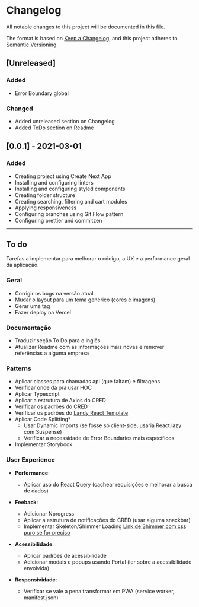 # Changelog

All notable changes to this project will be documented in this file.

The format is based on [Keep a Changelog](https://keepachangelog.com/en/1.0.0/),
and this project adheres to [Semantic Versioning](https://semver.org/spec/v2.0.0.html).

## [Unreleased]

### Added

- Error Boundary global

### Changed

- Added unreleased section on Changelog
- Added ToDo section on Readme

## [0.0.1] - 2021-03-01

### Added

- Creating project using Create Next App
- Installing and configuring linters
- Installing and configuring styled components
- Creating folder structure
- Creating searching, filtering and cart modules
- Applying responsiveness
- Configuring branches using Git Flow pattern
- Configuring prettier and commitzen

---

## To do

Tarefas a implementar para melhorar o código, a UX e a performance geral da aplicação.

### Geral

- Corrigir os bugs na versão atual
- Mudar o layout para um tema genérico (cores e imagens)
- Gerar uma tag
- Fazer deploy na Vercel

### Documentação

- Traduzir seção To Do para o inglês
- Atualizar Readme com as informações mais novas e remover referências a alguma empresa

### Patterns

- Aplicar classes para chamadas api (que faltam) e filtragens
- Verificar onde dá pra usar HOC
- Aplicar Typescript
- Aplicar a estrutura de Axios do CRED
- Verificar os padrões do CRED
- Verificar os padrões do [Landy React Template](https://github.com/Adrinlol/landy-react-template)
- Aplicar Code Splitting*
  - Usar Dynamic Imports (se fosse só client-side, usaria React.lazy com Suspense)
  - Verificar a necessidade de Error Boundaries mais específicos
- Implementar Storybook

### User Experience

- **Performance**:
  - Aplicar uso do React Query (cachear requisições e melhorar a busca de dados)

- **Feeback**:
  - Adicionar Nprogress
  - Aplicar a estrutura de notificações do CRED (usar alguma snackbar)
  - Implementar Skeleton/Shimmer Loading [Link de Shimmer com css puro se for preciso](https://rishi-raj-jain.github.io/snippet/Adding%20shimmer%20css%20(loading%20css)%20into%20your%20Next.js%20project)

- **Acessibilidade**:
  - Aplicar padrões de acessibilidade
  - Adicionar modais e popups usando Portal (ler sobre a acessibilidade envolvida)

- **Responsividade**:
  - Verificar se vale a pena transformar em PWA (service worker, manifest.json)

